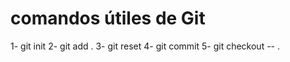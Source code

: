 # comandos útiles de Git
1- git init
2- git add .
3- git reset
4- git commit 
5- git checkout -- .








